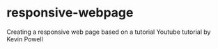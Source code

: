 # responsive-webpage
Creating a responsive web page based on a tutorial
Youtube tutorial by Kevin Powell
